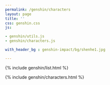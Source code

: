 ```yaml
---
permalink: /genshin/characters   
layout: page   
title: ''  
css: genshin.css  
js:

- genshin/utils.js
- genshin/characters.js

with_header_bg : genshin-impact/bg/shenhe1.jpg

---
```


{% include genshin/list.html %}

{% include genshin/characters.html %}